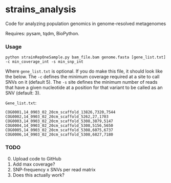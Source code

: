 # strains_analysis
Code for analyzing population genomics in genome-resolved metagenomes

Requires: pysam, tqdm, BioPython.

### Usage

```
python strainRepOneSample.py bam_file.bam genome.fasta [gene_list.txt] -c min_coverage_int -s min_snp_int
```

Where `gene_list.txt` is optional. If you do make this file, it should look like the below. The `-c` defines the minimum coverage required at a site to call SNVs on it (default 5). The `-s` site defines the minimum number of reads that have a given nucleotide at a position for that variant to be called as an SNV (default: 3). 

`Gene_list.txt`:
```
COG0001,14_0903_02_20cm_scaffold_13826,7320,7544
COG0002,14_0903_02_20cm_scaffold_5262,27,1703
COG0003,14_0903_02_20cm_scaffold_5308,3879,5147
COG0004,14_0903_02_20cm_scaffold_5308,5156,5650
COG0005,14_0903_02_20cm_scaffold_5308,6075,6737
COG0006,14_0903_02_20cm_scaffold_5308,6827,7180
```

### TODO
0. Upload code to GitHub
1. Add max coverage?
2. SNP-frequency x SNVs per read matrix
3. Does this actually work?
